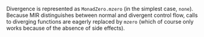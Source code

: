 Divergence is represented as `MonadZero.mzero` (in the simplest case, `none`). Because MIR distinguishes between normal and divergent control flow, calls to diverging functions are eagerly replaced by `mzero` (which of course only works because of the absence of side effects).
